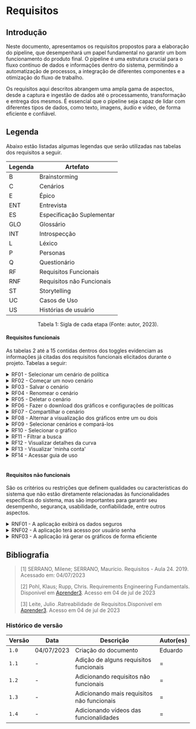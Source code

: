 # Requisitos
## Introdução
Neste documento, apresentamos os requisitos propostos para a elaboração do pipeline, que desempenhará um papel fundamental no garantir um bom funcionamento do produto final. O pipeline é uma estrutura crucial para o fluxo contínuo de dados e informações dentro do sistema, permitindo a automatização de processos, a integração de diferentes componentes e a otimização do fluxo de trabalho.

Os requisitos aqui descritos abrangem uma ampla gama de aspectos, desde a captura e ingestão de dados até o processamento, transformação e entrega dos mesmos. É essencial que o pipeline seja capaz de lidar com diferentes tipos de dados, como texto, imagens, áudio e vídeo, de forma eficiente e confiável.

## Legenda
Abaixo estão listadas algumas legendas que serão utilizadas nas tabelas dos requisitos a seguir.

<center>

  | Legenda | Artefato |
  | ------- | ------------------------- |
  | B | Brainstorming |
  | C | Cenários |
  | E | Épico |
  | ENT | Entrevista |
  | ES | Especificação Suplementar |
  | GLO | Glossário |
  | INT | Introspecção |
  | L | Léxico |
  | P | Personas |
  | Q | Questionário |
  | RF | Requisitos Funcionais |
  | RNF | Requisitos não Funcionais |
  | ST | Storytelling |
  | UC | Casos de Uso |
  | US | Histórias de usuário |
</center>

<div style="text-align: center">
  <p> Tabela 1: Sigla de cada etapa (Fonte: autor, 2023).</p>
</div>

#### Requisitos funcionais
As tabelas 2 até a 15 contidas dentros dos toggles evidenciam as informações já citadas dos requisitos funcionais elicitados durante o projeto. Tabelas a seguir:

<details>
  <summary>RF01 - Selecionar um cenário de política</summary>

  <table>
    <thead>
      <tr>
        <th>Tópico</th>
        <th>Referência</th>
      </tr>
    </thead>
    <tbody>
      <tr>
        <td>Épico</td>
        <td><a href="">E1</a></td>
      </tr>
      <tr>
        <td>História de usuário</td>
        <td><a href="">US01</a>
        </td>
      </tr>
      <tr>
        <td>Tema</td>
        <td>Notas</td>
      </tr>
      <tr>
        <td>Elicitação</td>
        <td><a
            href=""></a>/<a
            href=""></a></td>
      </tr>
      <tr>
        <td>Léxico</td>
        <td><a href=""></a></td>
      </tr>
      <tr>
        <td>Caso de Uso</td>
        <td><a href="">UC01</a></td>
      </tr>
      <tr>
        <td>Cenário</td>
        <td><a href="">C01</a></td>
      </tr>
      <tr>
        <td>Funcionalidade</td>
        <td><iframe src="" width="640" height="480"></iframe></td>
      </tr>
    </tbody>
  </table>

</details>

<details>
  <summary>RF02 - Começar um novo cenário</summary>

  <table>
    <thead>
      <tr>
        <th>Tópico</th>
        <th>Referência</th>
      </tr>
    </thead>
    <tbody>
      <tr>
        <td>Épico</td>
        <td><a href="">E1</a></td>
      </tr>
      <tr>
        <td>História de usuário</td>
        <td><a href="">US01</a>
        </td>
      </tr>
      <tr>
        <td>Tema</td>
        <td>Notas</td>
      </tr>
      <tr>
        <td>Elicitação</td>
        <td><a
            href=""></a>/<a
            href=""></a></td>
      </tr>
      <tr>
        <td>Léxico</td>
        <td><a href=""></a></td>
      </tr>
      <tr>
        <td>Caso de Uso</td>
        <td><a href="">UC01</a></td>
      </tr>
      <tr>
        <td>Cenário</td>
        <td><a href="">C01</a></td>
      </tr>
      <tr>
        <td>Funcionalidade</td>
        <td><iframe src="" width="640" height="480"></iframe></td>
      </tr>
    </tbody>
  </table>



</details>

<details>
  <summary>RF03 - Salvar o cenário</summary>

  <table>
    <thead>
      <tr>
        <th>Tópico</th>
        <th>Referência</th>
      </tr>
    </thead>
    <tbody>
      <tr>
        <td>Épico</td>
        <td><a href="">E1</a></td>
      </tr>
      <tr>
        <td>História de usuário</td>
        <td><a href="">US01</a>
        </td>
      </tr>
      <tr>
        <td>Tema</td>
        <td>Notas</td>
      </tr>
      <tr>
        <td>Elicitação</td>
        <td><a
            href=""></a>/<a
            href=""></a></td>
      </tr>
      <tr>
        <td>Léxico</td>
        <td><a href=""></a></td>
      </tr>
      <tr>
        <td>Caso de Uso</td>
        <td><a href="">UC01</a></td>
      </tr>
      <tr>
        <td>Cenário</td>
        <td><a href="">C01</a></td>
      </tr>
      <tr>
        <td>Funcionalidade</td>
        <td><iframe src="" width="640" height="480"></iframe></td>
      </tr>
    </tbody>
  </table>


</details>

<details>
  <summary>RF04 - Renomear o cenário</summary>

 <table>
    <thead>
      <tr>
        <th>Tópico</th>
        <th>Referência</th>
      </tr>
    </thead>
    <tbody>
      <tr>
        <td>Épico</td>
        <td><a href="">E1</a></td>
      </tr>
      <tr>
        <td>História de usuário</td>
        <td><a href="">US01</a>
        </td>
      </tr>
      <tr>
        <td>Tema</td>
        <td>Notas</td>
      </tr>
      <tr>
        <td>Elicitação</td>
        <td><a
            href=""></a>/<a
            href=""></a></td>
      </tr>
      <tr>
        <td>Léxico</td>
        <td><a href=""></a></td>
      </tr>
      <tr>
        <td>Caso de Uso</td>
        <td><a href="">UC01</a></td>
      </tr>
      <tr>
        <td>Cenário</td>
        <td><a href="">C01</a></td>
      </tr>
      <tr>
        <td>Funcionalidade</td>
        <td><iframe src="" width="640" height="480"></iframe></td>
      </tr>
    </tbody>
  </table>

</details>

<details>
  <summary>RF05 - Deletar o cenário</summary>

  <table>
    <thead>
      <tr>
        <th>Tópico</th>
        <th>Referência</th>
      </tr>
    </thead>
    <tbody>
      <tr>
        <td>Épico</td>
        <td><a href="">E1</a></td>
      </tr>
      <tr>
        <td>História de usuário</td>
        <td><a href="">US01</a>
        </td>
      </tr>
      <tr>
        <td>Tema</td>
        <td>Notas</td>
      </tr>
      <tr>
        <td>Elicitação</td>
        <td><a
            href=""></a>/<a
            href=""></a></td>
      </tr>
      <tr>
        <td>Léxico</td>
        <td><a href=""></a></td>
      </tr>
      <tr>
        <td>Caso de Uso</td>
        <td><a href="">UC01</a></td>
      </tr>
      <tr>
        <td>Cenário</td>
        <td><a href="">C01</a></td>
      </tr>
      <tr>
        <td>Funcionalidade</td>
        <td><iframe src="" width="640" height="480"></iframe></td>
      </tr>
    </tbody>
  </table>

</details>

<details>
  <summary>RF06 - Fazer o download dos gráficos e configurações de políticas</summary>

  <table>
    <thead>
      <tr>
        <th>Tópico</th>
        <th>Referência</th>
      </tr>
    </thead>
    <tbody>
      <tr>
        <td>Épico</td>
        <td><a href="">E1</a></td>
      </tr>
      <tr>
        <td>História de usuário</td>
        <td><a href="">US01</a>
        </td>
      </tr>
      <tr>
        <td>Tema</td>
        <td>Notas</td>
      </tr>
      <tr>
        <td>Elicitação</td>
        <td><a
            href=""></a>/<a
            href=""></a></td>
      </tr>
      <tr>
        <td>Léxico</td>
        <td><a href=""></a></td>
      </tr>
      <tr>
        <td>Caso de Uso</td>
        <td><a href="">UC01</a></td>
      </tr>
      <tr>
        <td>Cenário</td>
        <td><a href="">C01</a></td>
      </tr>
      <tr>
        <td>Funcionalidade</td>
        <td><iframe src="" width="640" height="480"></iframe></td>
      </tr>
    </tbody>
  </table>



</details>

<details>
  <summary>RF07 - Compartilhar o cenário</summary>

 <table>
    <thead>
      <tr>
        <th>Tópico</th>
        <th>Referência</th>
      </tr>
    </thead>
    <tbody>
      <tr>
        <td>Épico</td>
        <td><a href="">E1</a></td>
      </tr>
      <tr>
        <td>História de usuário</td>
        <td><a href="">US01</a>
        </td>
      </tr>
      <tr>
        <td>Tema</td>
        <td>Notas</td>
      </tr>
      <tr>
        <td>Elicitação</td>
        <td><a
            href=""></a>/<a
            href=""></a></td>
      </tr>
      <tr>
        <td>Léxico</td>
        <td><a href=""></a></td>
      </tr>
      <tr>
        <td>Caso de Uso</td>
        <td><a href="">UC01</a></td>
      </tr>
      <tr>
        <td>Cenário</td>
        <td><a href="">C01</a></td>
      </tr>
      <tr>
        <td>Funcionalidade</td>
        <td><iframe src="" width="640" height="480"></iframe></td>
      </tr>
    </tbody>
  </table>

</details>

<details>
  <summary>RF08 - Alternar a visualização dos gráficos entre um ou dois</summary>

 <table>
    <thead>
      <tr>
        <th>Tópico</th>
        <th>Referência</th>
      </tr>
    </thead>
    <tbody>
      <tr>
        <td>Épico</td>
        <td><a href="">E1</a></td>
      </tr>
      <tr>
        <td>História de usuário</td>
        <td><a href="">US01</a>
        </td>
      </tr>
      <tr>
        <td>Tema</td>
        <td>Notas</td>
      </tr>
      <tr>
        <td>Elicitação</td>
        <td><a
            href=""></a>/<a
            href=""></a></td>
      </tr>
      <tr>
        <td>Léxico</td>
        <td><a href=""></a></td>
      </tr>
      <tr>
        <td>Caso de Uso</td>
        <td><a href="">UC01</a></td>
      </tr>
      <tr>
        <td>Cenário</td>
        <td><a href="">C01</a></td>
      </tr>
      <tr>
        <td>Funcionalidade</td>
        <td><iframe src="" width="640" height="480"></iframe></td>
      </tr>
    </tbody>
  </table>

</details>

<details>
  <summary>RF09 - Selecionar cenários e compará-los</summary>

  <table>
    <thead>
      <tr>
        <th>Tópico</th>
        <th>Referência</th>
      </tr>
    </thead>
    <tbody>
      <tr>
        <td>Épico</td>
        <td><a href="">E1</a></td>
      </tr>
      <tr>
        <td>História de usuário</td>
        <td><a href="">US01</a>
        </td>
      </tr>
      <tr>
        <td>Tema</td>
        <td>Notas</td>
      </tr>
      <tr>
        <td>Elicitação</td>
        <td><a
            href=""></a>/<a
            href=""></a></td>
      </tr>
      <tr>
        <td>Léxico</td>
        <td><a href=""></a></td>
      </tr>
      <tr>
        <td>Caso de Uso</td>
        <td><a href="">UC01</a></td>
      </tr>
      <tr>
        <td>Cenário</td>
        <td><a href="">C01</a></td>
      </tr>
      <tr>
        <td>Funcionalidade</td>
        <td><iframe src="" width="640" height="480"></iframe></td>
      </tr>
    </tbody>
  </table>

</details>

<details>
  <summary>RF10 - Selecionar o gráfico</summary>

  <table>
    <thead>
      <tr>
        <th>Tópico</th>
        <th>Referência</th>
      </tr>
    </thead>
    <tbody>
      <tr>
        <td>Épico</td>
        <td><a href="">E1</a></td>
      </tr>
      <tr>
        <td>História de usuário</td>
        <td><a href="">US01</a>
        </td>
      </tr>
      <tr>
        <td>Tema</td>
        <td>Notas</td>
      </tr>
      <tr>
        <td>Elicitação</td>
        <td><a
            href=""></a>/<a
            href=""></a></td>
      </tr>
      <tr>
        <td>Léxico</td>
        <td><a href=""></a></td>
      </tr>
      <tr>
        <td>Caso de Uso</td>
        <td><a href="">UC01</a></td>
      </tr>
      <tr>
        <td>Cenário</td>
        <td><a href="">C01</a></td>
      </tr>
      <tr>
        <td>Funcionalidade</td>
        <td><iframe src="" width="640" height="480"></iframe></td>
      </tr>
    </tbody>
  </table>

</details>

<details>
  <summary>RF11 - Filtrar a busca</summary>

  <table>
    <thead>
      <tr>
        <th>Tópico</th>
        <th>Referência</th>
      </tr>
    </thead>
    <tbody>
      <tr>
        <td>Épico</td>
        <td><a href="">E1</a></td>
      </tr>
      <tr>
        <td>História de usuário</td>
        <td><a href="">US01</a>
        </td>
      </tr>
      <tr>
        <td>Tema</td>
        <td>Notas</td>
      </tr>
      <tr>
        <td>Elicitação</td>
        <td><a
            href=""></a>/<a
            href=""></a></td>
      </tr>
      <tr>
        <td>Léxico</td>
        <td><a href=""></a></td>
      </tr>
      <tr>
        <td>Caso de Uso</td>
        <td><a href="">UC01</a></td>
      </tr>
      <tr>
        <td>Cenário</td>
        <td><a href="">C01</a></td>
      </tr>
      <tr>
        <td>Funcionalidade</td>
        <td><iframe src="" width="640" height="480"></iframe></td>
      </tr>
    </tbody>
  </table>

</details>

<details>
  <summary>RF12 - Visualizar detalhes da curva</summary>

 <table>
    <thead>
      <tr>
        <th>Tópico</th>
        <th>Referência</th>
      </tr>
    </thead>
    <tbody>
      <tr>
        <td>Épico</td>
        <td><a href="">E1</a></td>
      </tr>
      <tr>
        <td>História de usuário</td>
        <td><a href="">US01</a>
        </td>
      </tr>
      <tr>
        <td>Tema</td>
        <td>Notas</td>
      </tr>
      <tr>
        <td>Elicitação</td>
        <td><a
            href=""></a>/<a
            href=""></a></td>
      </tr>
      <tr>
        <td>Léxico</td>
        <td><a href=""></a></td>
      </tr>
      <tr>
        <td>Caso de Uso</td>
        <td><a href="">UC01</a></td>
      </tr>
      <tr>
        <td>Cenário</td>
        <td><a href="">C01</a></td>
      </tr>
      <tr>
        <td>Funcionalidade</td>
        <td><iframe src="" width="640" height="480"></iframe></td>
      </tr>
    </tbody>
  </table>

</details>

<details>
  <summary>RF13 - Visualizar 'minha conta'</summary>

<table>
    <thead>
      <tr>
        <th>Tópico</th>
        <th>Referência</th>
      </tr>
    </thead>
    <tbody>
      <tr>
        <td>Épico</td>
        <td><a href="">E1</a></td>
      </tr>
      <tr>
        <td>História de usuário</td>
        <td><a href="">US01</a>
        </td>
      </tr>
      <tr>
        <td>Tema</td>
        <td>Notas</td>
      </tr>
      <tr>
        <td>Elicitação</td>
        <td><a
            href=""></a>/<a
            href=""></a></td>
      </tr>
      <tr>
        <td>Léxico</td>
        <td><a href=""></a></td>
      </tr>
      <tr>
        <td>Caso de Uso</td>
        <td><a href="">UC01</a></td>
      </tr>
      <tr>
        <td>Cenário</td>
        <td><a href="">C01</a></td>
      </tr>
      <tr>
        <td>Funcionalidade</td>
        <td><iframe src="" width="640" height="480"></iframe></td>
      </tr>
    </tbody>
  </table>

</details>

<details>
  <summary>RF14 - Acessar guia de uso</summary>

  <table>
    <thead>
      <tr>
        <th>Tópico</th>
        <th>Referência</th>
      </tr>
    </thead>
    <tbody>
      <tr>
        <td>Épico</td>
        <td><a href="">E1</a></td>
      </tr>
      <tr>
        <td>História de usuário</td>
        <td><a href="">US01</a>
        </td>
      </tr>
      <tr>
        <td>Tema</td>
        <td>Notas</td>
      </tr>
      <tr>
        <td>Elicitação</td>
        <td><a
            href=""></a>/<a
            href=""></a></td>
      </tr>
      <tr>
        <td>Léxico</td>
        <td><a href=""></a></td>
      </tr>
      <tr>
        <td>Caso de Uso</td>
        <td><a href="">UC01</a></td>
      </tr>
      <tr>
        <td>Cenário</td>
        <td><a href="">C01</a></td>
      </tr>
      <tr>
        <td>Funcionalidade</td>
        <td><iframe src="" width="640" height="480"></iframe></td>
      </tr>
    </tbody>
  </table>


</details>

<br>



#### Requisitos não funcionais
 São os critérios ou restrições que definem qualidades ou características do sistema que não estão diretamente relacionadas às funcionalidades específicas do sistema, mas são importantes para garantir seu desempenho, segurança, usabilidade, confiabilidade, entre outros aspectos.

<details>
  <summary> RNF01 - A aplicação exibirá os dados seguros</summary>
  <table>
    <tr>
      <th>Tópico</th>
      <th>Referência</th>
    </tr>
    <tr>
      <td>NFR</td>
      <td><a href="">Performance</a></td>
    </tr>
    <tr>
      <td>Especificação Suplementar</td>
      <td><a
          href="">Performance</a>
      </td>
    </tr>
    <tr>
      <td>Elicitação</td>
      <td><a
          href="">INT07</a>
      </td>
    </tr>
  </table>


</details>

<details>
  <summary> RNF02 - A aplicação terá acesso por usuário senha</summary>
  <table>
    <tr>
      <th>Tópico</th>
      <th>Referência</th>
    </tr>
    <tr>
      <td>NFR</td>
      <td><a href="">Performance</a></td>
    </tr>
    <tr>
      <td>Especificação Suplementar</td>
      <td><a
          href="">Performance</a>
      </td>
    </tr>
    <tr>
      <td>Elicitação</td>
      <td><a
          href="">INT07</a>
      </td>
    </tr>
  </table>


</details>

<details>
  <summary> RNF03 - A aplicação irá gerar os gráficos de forma eficiente</summary>
  <table>
    <tr>
      <th>Tópico</th>
      <th>Referência</th>
    </tr>
    <tr>
      <td>NFR</td>
      <td><a href="">Performance</a></td>
    </tr>
    <tr>
      <td>Especificação Suplementar</td>
      <td><a
          href="">Performance</a>
      </td>
    </tr>
    <tr>
      <td>Elicitação</td>
      <td><a
          href="">INT07</a>
      </td>
    </tr>
  </table>


</details>





## Bibliografia
> [1] SERRANO, Milene; SERRANO, Maurício. Requisitos - Aula 24. 2019. Acessado em: 04/07/2023 </br>
>
> [2] Pohl, Klaus; Rupp, Chris. Requirements Engineering Fundamentals. Disponivel em
[Aprender3](https://aprender3.unb.br/pluginfile.php/2523174/mod_resource/content/2/Rastreabilidade.pdf). Acesso em 04 de
jul de 2023 </br>
>
> [3] Leite, Julio .Ratreabilidade de Requisitos.Disponivel em
[Aprender3](https://aprender3.unb.br/pluginfile.php/2523175/mod_resource/content/3/05_20_sayao.pdf ). Acesso em 04 de
jul de 2023</br>


### Histórico de versão

| Versão | Data | Descrição | Autor(es) |
| ------ | ---------- | ------------------------------------------ | ----------- |
| `1.0` | 04/07/2023 | Criação do documento | Eduardo | 
| `1.1` | - | Adição de alguns requisitos funcionais | = | 
| `1.2` | - | Adicionando requisitos não funcionais | = | 
| `1.3` | - | Adicionando mais requisitos não funcionais | = |
| `1.4` | - | Adicionando vídeos das funcionalidades | = | 
